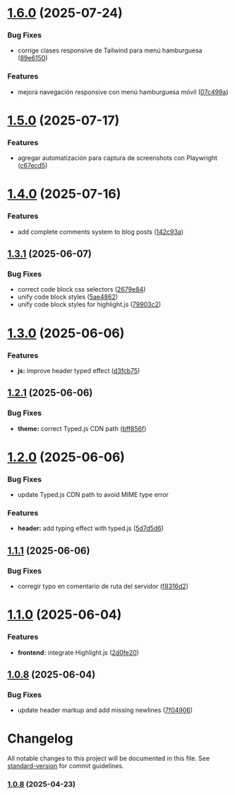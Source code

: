 # [1.6.0](https://github.com/felixbarrosdev/felixbarros/compare/v1.5.0...v1.6.0) (2025-07-24)


### Bug Fixes

* corrige clases responsive de Tailwind para menú hamburguesa ([89e6150](https://github.com/felixbarrosdev/felixbarros/commit/89e6150602ea152046d04f52b656ea004fa917a9))


### Features

* mejora navegación responsive con menú hamburguesa móvil ([07c499a](https://github.com/felixbarrosdev/felixbarros/commit/07c499aab4bc3370d1fa6b591f8dc29ee668d3cb))

# [1.5.0](https://github.com/felixbarrosdev/felixbarros/compare/v1.4.0...v1.5.0) (2025-07-17)


### Features

* agregar automatización para captura de screenshots con Playwright ([c67ecd5](https://github.com/felixbarrosdev/felixbarros/commit/c67ecd508ff93ff75c63d96b507bc935a1e0567c))

# [1.4.0](https://github.com/felixbarrosdev/felixbarros/compare/v1.3.1...v1.4.0) (2025-07-16)


### Features

* add complete comments system to blog posts ([142c93a](https://github.com/felixbarrosdev/felixbarros/commit/142c93a7387211f849b1e6fc6f55e036d073d7f0))

## [1.3.1](https://github.com/felixbarrosdev/felixbarros/compare/v1.3.0...v1.3.1) (2025-06-07)


### Bug Fixes

* correct code block css selectors ([2679e84](https://github.com/felixbarrosdev/felixbarros/commit/2679e84871192970efdaecbd9a378a629288ff11))
* unify code block styles ([5ae4862](https://github.com/felixbarrosdev/felixbarros/commit/5ae4862c31ef559526b4a3ef2afad4eb81b90515))
* unify code block styles for highlight.js ([79903c2](https://github.com/felixbarrosdev/felixbarros/commit/79903c211b79e9b217e2e60de520e9be0154b5f1))

# [1.3.0](https://github.com/felixbarrosdev/felixbarros/compare/v1.2.1...v1.3.0) (2025-06-06)


### Features

* **js:** improve header typed effect ([d3fcb75](https://github.com/felixbarrosdev/felixbarros/commit/d3fcb75be2c2c58c43146dbbdc539743c56a570a))

## [1.2.1](https://github.com/felixbarrosdev/felixbarros/compare/v1.2.0...v1.2.1) (2025-06-06)


### Bug Fixes

* **theme:** correct Typed.js CDN path ([bff856f](https://github.com/felixbarrosdev/felixbarros/commit/bff856fe5cb3eab4252b93f9f44673331b09f15a))

# [1.2.0](https://github.com/felixbarrosdev/felixbarros/compare/v1.1.1...v1.2.0) (2025-06-06)

### Bug Fixes

* update Typed.js CDN path to avoid MIME type error


### Features

* **header:** add typing effect with typed.js ([5d7d5d6](https://github.com/felixbarrosdev/felixbarros/commit/5d7d5d6c3d898c0002b6315ac4a249bc3c29ae71))

## [1.1.1](https://github.com/felixbarrosdev/felixbarros/compare/v1.1.0...v1.1.1) (2025-06-06)


### Bug Fixes

* corregir typo en comentario de ruta del servidor ([f8316d2](https://github.com/felixbarrosdev/felixbarros/commit/f8316d27af6f7e865288542b77ac7b3492229840))

# [1.1.0](https://github.com/felixbarrosdev/felixbarros/compare/v1.0.8...v1.1.0) (2025-06-04)


### Features

* **frontend:** integrate Highlight.js ([2d0fe20](https://github.com/felixbarrosdev/felixbarros/commit/2d0fe205dc67781c4baa7773b15719a07100c7f2))

## [1.0.8](https://github.com/felixbarrosdev/felixbarros/compare/v1.0.7...v1.0.8) (2025-06-04)


### Bug Fixes

* update header markup and add missing newlines ([7f04906](https://github.com/felixbarrosdev/felixbarros/commit/7f04906c564165db135e848ddfa431ad0dc6fc92))

# Changelog

All notable changes to this project will be documented in this file. See [standard-version](https://github.com/conventional-changelog/standard-version) for commit guidelines.

### [1.0.8](https://github.com/felixbarrosdev/felixbarros/compare/v1.0.7...v1.0.8) (2025-04-23)
